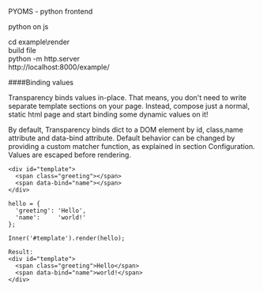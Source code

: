 PYOMS - python frontend

python on js

cd example\render                                                                                
build file                                                                                       
python -m http.server                                                                            
http://localhost:8000/example/

####Binding values

Transparency binds values in-place. That means, you don't need to write separate template sections on your page. Instead, compose just a normal, static html page and start binding some dynamic values on it!

By default, Transparency binds dict to a DOM element by id, class,name attribute and data-bind 
attribute. Default behavior can be changed by providing a custom matcher function, as explained in section Configuration. Values are escaped before rendering.


    <div id="template">
      <span class="greeting"></span>
      <span data-bind="name"></span>
    </div>
    
    hello = {
      'greeting': 'Hello',
      'name':     'world!'
    };
    
    Inner('#template').render(hello);
    
    Result:
    <div id="template">
      <span class="greeting">Hello</span>
      <span data-bind="name">world!</span>
    </div>
